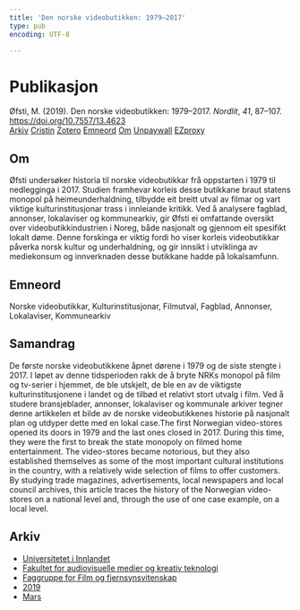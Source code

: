 ```yaml
---
title: 'Den norske videobutikken: 1979–2017'
type: pub
encoding: UTF-8

---
```

<h1>Publikasjon</h1>
<article id="csl-bib-container-AYRAZY2U" class="csl-bib-container">
  <div class="csl-bib-body"> <div class="csl-entry">Øfsti, M. (2019). Den norske videobutikken: 1979–2017. <i>Nordlit</i>, <i>41</i>, 87–107. <a href="https://doi.org/10.7557/13.4623">https://doi.org/10.7557/13.4623</a></div> </div>
  <div class="csl-bib-buttons">
    <a href="#taxonomy-article-AYRAZY2U" alt="archive" class="csl-bib-button">Arkiv</a>
    <a href="https://app.cristin.no/results/show.jsf?id=1684132" alt="Cristin" class="csl-bib-button">Cristin</a>
    <a href="http://zotero.org/groups/5881554/items/AYRAZY2U" alt="Zotero" class="csl-bib-button">Zotero</a>
    <a href="#keywords-article-AYRAZY2U" alt="keywords" class="csl-bib-button">Emneord</a>
    <a href="#about-article-AYRAZY2U" alt="about_pub" class="csl-bib-button">Om</a>
    <a href="https://septentrio.uit.no/index.php/nordlit/article/download/4623/4329" alt="Unpaywall" class="csl-bib-button">Unpaywall</a>
    <a href="https://septentrio.uit.no/index.php/nordlit/article/download/4623/4329" alt="EZproxy" class="csl-bib-button">EZproxy</a>
  </div>
  <div id="csl-bib-meta-container-AYRAZY2U"></div>
</article>
<div id="csl-bib-meta-AYRAZY2U" class="csl-bib-meta">
  <article id="about-article-AYRAZY2U" class="about_pub-article">
    <h1>Om</h1>
    Øfsti undersøker historia til norske videobutikkar frå oppstarten i 1979 til nedlegginga i 2017. Studien framhevar korleis desse butikkane braut statens monopol på heimeunderhaldning, tilbydde eit breitt utval av filmar og vart viktige kulturinstitusjonar trass i innleiande kritikk. Ved å analysere fagblad, annonser, lokalaviser og kommunearkiv, gir Øfsti ei omfattande oversikt over videobutikkindustrien i Noreg, både nasjonalt og gjennom eit spesifikt lokalt døme. Denne forskinga er viktig fordi ho viser korleis videobutikkar påverka norsk kultur og underhaldning, og gir innsikt i utviklinga av mediekonsum og innverknaden desse butikkane hadde på lokalsamfunn.
  </article>
  <article id="keywords-article-AYRAZY2U" class="keywords-article">
    <h1>Emneord</h1>
    Norske videobutikkar, Kulturinstitusjonar, Filmutval, Fagblad, Annonser, Lokalaviser, Kommunearkiv
  </article>
  <article id="abstract-article-AYRAZY2U" class="abstract-article">
    <h1>Samandrag</h1>
    De første norske videobutikkene åpnet dørene i 1979 og de siste stengte i 2017. I løpet av denne tidsperioden rakk de å bryte NRKs monopol på film og tv-serier i hjemmet, de ble utskjelt, de ble en av de viktigste kulturinstitusjonene i landet og de tilbød et relativt stort utvalg i film. Ved å studere bransjeblader, annonser, lokalaviser og kommunale arkiver tegner denne artikkelen et bilde av de norske videobutikkenes historie på nasjonalt plan og utdyper dette med en lokal case.The first Norwegian video-stores opened its doors in 1979 and the last ones closed in 2017. During this time, they were the first to break the state monopoly on filmed home entertainment. The video-stores became notorious, but they also established themselves as some of the most important cultural institutions in the country, with a relatively wide selection of films to offer customers. By studying trade magazines, advertisements, local newspapers and local council archives, this article traces the history of the Norwegian video-stores on a national level and, through the use of one case example, on a local level.
  </article>
  <article id="taxonomy-article-AYRAZY2U" class="taxonomy-article">
    <h1>Arkiv</h1>
    <ul>
      <li><a href="{{< params subfolder >}}nn/archive/?key=3DCRN523">Universitetet i Innlandet</a></li>
      <li><a href="{{< params subfolder >}}nn/archive/?key=8XUDF4FD">Fakultet for audiovisuelle medier og kreativ teknologi</a></li>
      <li><a href="{{< params subfolder >}}nn/archive/?key=GP9PM6PG">Faggruppe for Film og fjernsynsvitenskap</a></li>
      <li><a href="{{< params subfolder >}}nn/archive/?key=X2NM7B5Q">2019</a></li>
      <li><a href="{{< params subfolder >}}nn/archive/?key=5PCRPGWE">Mars</a></li>
    </ul>
  </article>
</div>
